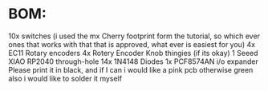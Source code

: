 # BOM:
10x switches (i used the mx Cherry footprint form the tutorial, so which ever ones that works with that that is approved, what ever is easiest for you) 
4x EC11 Rotary encoders 
4x Rotery Encoder Knob thingies (if its okay)
1 Seeed XIAO RP2040 through-hole 
14x 1N4148 Diodes 
1x PCF8574AN i/o expander
Please print it in black, and if I can i would like a pink pcb otherwise green
also i would like to solder it myself

